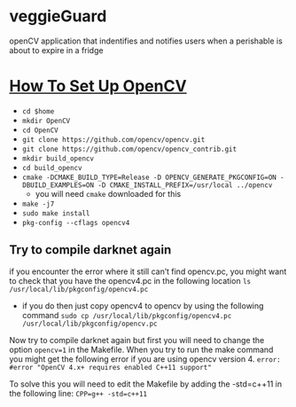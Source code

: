 # veggieGuard
openCV application that indentifies and notifies users when a perishable is about to expire in a fridge

# [How To Set Up OpenCV](https://efcomputer.net.au/blog/4-steps-to-install-darknet-with-cuda-and-opencv-for-realtime-object-detection/) 

- `cd $home`
- `mkdir OpenCV`
- `cd OpenCV`
- `git clone https://github.com/opencv/opencv.git`
- `git clone https://github.com/opencv/opencv_contrib.git`
- `mkdir build_opencv`
- `cd build_opencv`
- `cmake -DCMAKE_BUILD_TYPE=Release -D OPENCV_GENERATE_PKGCONFIG=ON -DBUILD_EXAMPLES=ON -D CMAKE_INSTALL_PREFIX=/usr/local ../opencv`
    - you will need `cmake` downloaded for this
- `make -j7`
- `sudo make install`
- `pkg-config --cflags opencv4`

## Try to compile darknet again
if you encounter the error where it still can’t find opencv.pc, you might want to check that you have the opencv4.pc in the following location
`ls /usr/local/lib/pkgconfig/opencv4.pc`
- if you do then just copy opencv4 to opencv by using the following command
`sudo cp /usr/local/lib/pkgconfig/opencv4.pc /usr/local/lib/pkgconfig/opencv.pc`

Now try to compile darknet again but first you will need to change the option `opencv=1` in the Makefile. When you try to run the make command you might get the following error if you are using opencv version 4.
`error: #error "OpenCV 4.x+ requires enabled C++11 support"`

To solve this you will need to edit the Makefile by adding the -std=c++11 in the following line:
`CPP=g++ -std=c++11`



